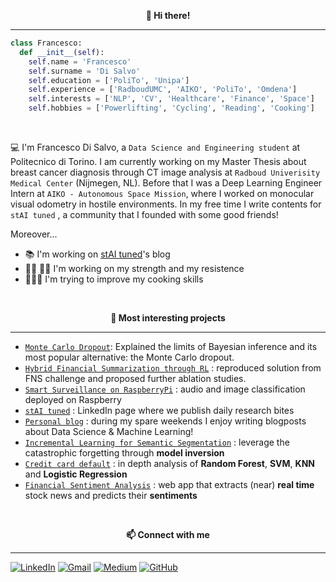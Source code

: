 <p align="center" style="font-weight:bold"> 👋 <b>Hi there!</b> <p>

---

```python
class Francesco:
  def __init__(self):
    self.name = 'Francesco'
    self.surname = 'Di Salvo'
    self.education = ['PoliTo', 'Unipa']
    self.experience = ['RadboudUMC', 'AIKO', 'PoliTo', 'Omdena']
    self.interests = ['NLP', 'CV', 'Healthcare', 'Finance', 'Space']
    self.hobbies = ['Powerlifting', 'Cycling', 'Reading', 'Cooking']
```
<br />
  
💻 I'm Francesco Di Salvo, a `Data Science and Engineering student` at Politecnico di Torino. I am currently working on my Master Thesis about breast cancer diagnosis through CT image analysis at `Radboud Univerisity Medical Center` (Nijmegen, NL). Before that I was a Deep Learning Engineer Intern at `AIKO - Autonomous Space Mission`, where I worked on monocular visual odometry in hostile environments. In my free time I write contents for `stAI tuned` , a community that I founded with some good friends! 

Moreover... 
* 📚 I'm working on [stAI tuned](https://www.linkedin.com/search/results/all/?keywords=stai%20tuned&origin=RICH_QUERY_TYPEAHEAD_HISTORY&position=0&searchId=7f0cdea8-e19b-4aad-9f7b-77675b2db6fe&sid=WFJ)'s blog 
* 🏋🏼 🚴🏼 I'm working on my strength and my resistence 
* 🧑🏼‍🍳 I'm trying to improve my cooking skills
  
  
<br />
<p align="center" style="font-weight:bold"> 🔨 <b> Most interesting projects </b> <p>

---
* [`Monte Carlo Dropout`](https://github.com/francescodisalvo05/uncertainty-monte-carlo-dropout): Explained the limits of Bayesian inference and its most popular alternative: the Monte Carlo dropout.
* [`Hybrid Financial Summarization through RL`](https://github.com/francescodisalvo05/nlp-financial-summarization-rl) : reproduced solution from FNS challenge and proposed further ablation studies.
* [`Smart Surveillance on RaspberryPi`](https://github.com/francescodisalvo05/smart-surveillance-raspberrypi) : audio and image classification deployed on Raspberry
* [`stAI tuned`](https://www.linkedin.com/company/stai-tuned/) : LinkedIn page where we publish daily research bites 
* [`Personal blog`](https://medium.com/@francesco.disalvo) : during my spare weekends I enjoy writing blogposts about Data Science & Machine Learning! 
* [`Incremental Learning for Semantic Segmentation`](https://github.com/francescodisalvo05/incremental-learning-semantic-segmentation) : leverage the catastrophic forgetting through **model inversion**
* [`Credit card default`](https://github.com/francescodisalvo05/credit-card-default) : in depth analysis of **Random Forest**, **SVM**, **KNN** and **Logistic Regression**
* [`Financial Sentiment Analysis`](https://github.com/sicilian-scientists/financial-sentiment-analysis) : web app that extracts (near) **real time** stock news and predicts their **sentiments**
  

<br />
<p align="center" style="font-weight:bold"> 📫 <b>Connect with me</b> <p>

---

[![LinkedIn](https://img.shields.io/badge/linkedin-%230077B5.svg?style=for-the-badge&logo=linkedin&logoColor=white)](https://www.linkedin.com/in/francescodisalvo-pa)
[![Gmail](https://img.shields.io/badge/Gmail-D14836?style=for-the-badge&logo=gmail&logoColor=white)](mailto:francesco.disalvo99@gmail.com)
[![Medium](https://img.shields.io/badge/Medium-12100E?style=for-the-badge&logo=medium&logoColor=white)](https://medium.com/@francesco.disalvo)
[![GitHub](https://img.shields.io/badge/github-%23121011.svg?style=for-the-badge&logo=github&logoColor=white)](https://francescodisalvo05.github.io)
